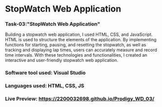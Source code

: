# StopWatch Web Application

### Task-03:"StopWatch Web Application"
Building a stopwatch web application, I used HTML, CSS, and JavaScript. HTML is used to structure the elements of the application. By implementing functions for starting, pausing, and resetting the stopwatch, as well as tracking and displaying lap times, users can accurately measure and record time intervals. With these technologies and functionalities, I created an interactive and user-friendly stopwatch web application.

### Software tool used: Visual Studio
### Languages used: HTML, CSS, JS

### Live Preview: https://2200032698.github.io/Prodigy_WD_03/
